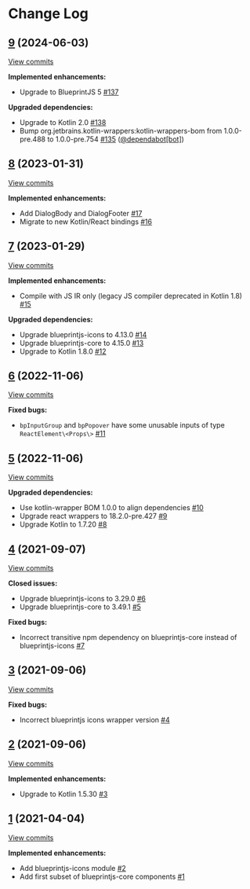# Change Log

## [9](https://github.com/joffrey-bion/kotlin-blueprintjs/tree/9) (2024-06-03)
[View commits](https://github.com/joffrey-bion/kotlin-blueprintjs/compare/8...9)

**Implemented enhancements:**

- Upgrade to BlueprintJS 5 [\#137](https://github.com/joffrey-bion/kotlin-blueprintjs/issues/137)

**Upgraded dependencies:**

- Upgrade to Kotlin 2.0 [\#138](https://github.com/joffrey-bion/kotlin-blueprintjs/issues/138)
- Bump org.jetbrains.kotlin\-wrappers:kotlin\-wrappers\-bom from 1.0.0\-pre.488 to 1.0.0\-pre.754 [\#135](https://github.com/joffrey-bion/kotlin-blueprintjs/pull/135) ([@dependabot[bot]](https://github.com/apps/dependabot))

## [8](https://github.com/joffrey-bion/kotlin-blueprintjs/tree/8) (2023-01-31)
[View commits](https://github.com/joffrey-bion/kotlin-blueprintjs/compare/7...8)

**Implemented enhancements:**

- Add DialogBody and DialogFooter [\#17](https://github.com/joffrey-bion/kotlin-blueprintjs/issues/17)
- Migrate to new Kotlin/React bindings [\#16](https://github.com/joffrey-bion/kotlin-blueprintjs/issues/16)

## [7](https://github.com/joffrey-bion/kotlin-blueprintjs/tree/7) (2023-01-29)
[View commits](https://github.com/joffrey-bion/kotlin-blueprintjs/compare/6...7)

**Implemented enhancements:**

- Compile with JS IR only \(legacy JS compiler deprecated in Kotlin 1.8\) [\#15](https://github.com/joffrey-bion/kotlin-blueprintjs/issues/15)

**Upgraded dependencies:**

- Upgrade blueprintjs\-icons to 4.13.0 [\#14](https://github.com/joffrey-bion/kotlin-blueprintjs/issues/14)
- Upgrade blueprintjs\-core to 4.15.0 [\#13](https://github.com/joffrey-bion/kotlin-blueprintjs/issues/13)
- Upgrade to Kotlin 1.8.0 [\#12](https://github.com/joffrey-bion/kotlin-blueprintjs/issues/12)

## [6](https://github.com/joffrey-bion/kotlin-blueprintjs/tree/6) (2022-11-06)
[View commits](https://github.com/joffrey-bion/kotlin-blueprintjs/compare/5...6)

**Fixed bugs:**

- `bpInputGroup` and `bpPopover` have some unusable inputs of type `ReactElement\<Props\>` [\#11](https://github.com/joffrey-bion/kotlin-blueprintjs/issues/11)

## [5](https://github.com/joffrey-bion/kotlin-blueprintjs/tree/5) (2022-11-06)
[View commits](https://github.com/joffrey-bion/kotlin-blueprintjs/compare/4...5)

**Upgraded dependencies:**

- Use kotlin\-wrapper BOM 1.0.0 to align dependencies [\#10](https://github.com/joffrey-bion/kotlin-blueprintjs/issues/10)
- Upgrade react wrappers to 18.2.0\-pre.427 [\#9](https://github.com/joffrey-bion/kotlin-blueprintjs/issues/9)
- Upgrade Kotlin to 1.7.20 [\#8](https://github.com/joffrey-bion/kotlin-blueprintjs/issues/8)

## [4](https://github.com/joffrey-bion/kotlin-blueprintjs/tree/4) (2021-09-07)
[View commits](https://github.com/joffrey-bion/kotlin-blueprintjs/compare/3...4)

**Closed issues:**

- Upgrade blueprintjs\-icons to 3.29.0 [\#6](https://github.com/joffrey-bion/kotlin-blueprintjs/issues/6)
- Upgrade blueprintjs\-core to 3.49.1 [\#5](https://github.com/joffrey-bion/kotlin-blueprintjs/issues/5)

**Fixed bugs:**

- Incorrect transitive npm dependency on blueprintjs\-core instead of blueprintjs\-icons [\#7](https://github.com/joffrey-bion/kotlin-blueprintjs/issues/7)

## [3](https://github.com/joffrey-bion/kotlin-blueprintjs/tree/3) (2021-09-06)
[View commits](https://github.com/joffrey-bion/kotlin-blueprintjs/compare/2...3)

**Fixed bugs:**

- Incorrect blueprintjs icons wrapper version [\#4](https://github.com/joffrey-bion/kotlin-blueprintjs/issues/4)

## [2](https://github.com/joffrey-bion/kotlin-blueprintjs/tree/2) (2021-09-06)
[View commits](https://github.com/joffrey-bion/kotlin-blueprintjs/compare/1...2)

**Implemented enhancements:**

- Upgrade to Kotlin 1.5.30 [\#3](https://github.com/joffrey-bion/kotlin-blueprintjs/issues/3)

## [1](https://github.com/joffrey-bion/kotlin-blueprintjs/tree/1) (2021-04-04)
[View commits](https://github.com/joffrey-bion/kotlin-blueprintjs/compare/e3858c4f266d4560f13b32b137e8497410f75ab0...1)

**Implemented enhancements:**

- Add blueprintjs\-icons module [\#2](https://github.com/joffrey-bion/kotlin-blueprintjs/issues/2)
- Add first subset of blueprintjs\-core components [\#1](https://github.com/joffrey-bion/kotlin-blueprintjs/issues/1)
